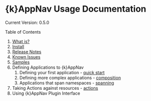 # {k}AppNav Usage Documentation

Current Version:  0.5.0

Table of Contents

1. [What is?](https://github.com/kappnav/README#what-is-kubernetes-application-navigator)
1. [Install](https://github.com/kappnav/README#installing-kubernetes-application-navigator)
1. [Release Notes](https://github.com/kappnav/README/blob/master/releasenotes.md)
1. [Known Issues](https://github.com/kappnav/README/blob/master/known-issues.md)
1. [Samples](https://github.com/kappnav/samples/blob/master/README.md)
1. Defining Applications to {k}AppNav
   1. Defining your first application - [quick start](https://github.com/kappnav/README/blob/master/how-to-create-applications.md) 
   1. Defining more complex applications - [composition](https://github.com/kappnav/README/blob/master/how-to-compose-applications.md)
   1. Applications that span namespaces - [spanning](https://github.com/kappnav/README/blob/master/how-to-span-namespaces.md)
1. Taking Actions against resources - [actions](https://github.com/kappnav/README/blob/master/actions.md)
1. Using {k}AppNav Plugin Interface
